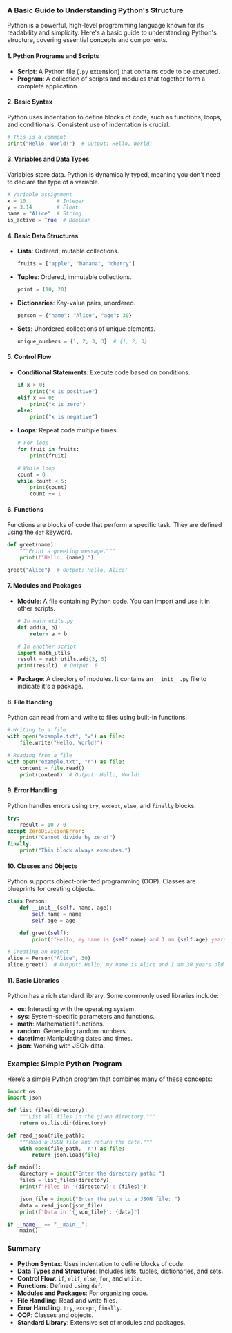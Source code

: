 ### A Basic Guide to Understanding Python's Structure

Python is a powerful, high-level programming language known for its readability and simplicity. Here's a basic guide to understanding Python's structure, covering essential concepts and components.

#### 1. **Python Programs and Scripts**

- **Script**: A Python file (`.py` extension) that contains code to be executed.
- **Program**: A collection of scripts and modules that together form a complete application.

#### 2. **Basic Syntax**

Python uses indentation to define blocks of code, such as functions, loops, and conditionals. Consistent use of indentation is crucial.

```python
# This is a comment
print("Hello, World!")  # Output: Hello, World!
```

#### 3. **Variables and Data Types**

Variables store data. Python is dynamically typed, meaning you don't need to declare the type of a variable.

```python
# Variable assignment
x = 10          # Integer
y = 3.14        # Float
name = "Alice"  # String
is_active = True  # Boolean
```

#### 4. **Basic Data Structures**

- **Lists**: Ordered, mutable collections.
  
  ```python
  fruits = ["apple", "banana", "cherry"]
  ```

- **Tuples**: Ordered, immutable collections.
  
  ```python
  point = (10, 20)
  ```

- **Dictionaries**: Key-value pairs, unordered.
  
  ```python
  person = {"name": "Alice", "age": 30}
  ```

- **Sets**: Unordered collections of unique elements.
  
  ```python
  unique_numbers = {1, 2, 3, 3}  # {1, 2, 3}
  ```

#### 5. **Control Flow**

- **Conditional Statements**: Execute code based on conditions.

  ```python
  if x > 0:
      print("x is positive")
  elif x == 0:
      print("x is zero")
  else:
      print("x is negative")
  ```

- **Loops**: Repeat code multiple times.

  ```python
  # For loop
  for fruit in fruits:
      print(fruit)
  
  # While loop
  count = 0
  while count < 5:
      print(count)
      count += 1
  ```

#### 6. **Functions**

Functions are blocks of code that perform a specific task. They are defined using the `def` keyword.

```python
def greet(name):
    """Print a greeting message."""
    print(f"Hello, {name}!")

greet("Alice")  # Output: Hello, Alice!
```

#### 7. **Modules and Packages**

- **Module**: A file containing Python code. You can import and use it in other scripts.

  ```python
  # In math_utils.py
  def add(a, b):
      return a + b

  # In another script
  import math_utils
  result = math_utils.add(3, 5)
  print(result)  # Output: 8
  ```

- **Package**: A directory of modules. It contains an `__init__.py` file to indicate it's a package.

#### 8. **File Handling**

Python can read from and write to files using built-in functions.

```python
# Writing to a file
with open("example.txt", "w") as file:
    file.write("Hello, World!")

# Reading from a file
with open("example.txt", "r") as file:
    content = file.read()
    print(content)  # Output: Hello, World!
```

#### 9. **Error Handling**

Python handles errors using `try`, `except`, `else`, and `finally` blocks.

```python
try:
    result = 10 / 0
except ZeroDivisionError:
    print("Cannot divide by zero!")
finally:
    print("This block always executes.")
```

#### 10. **Classes and Objects**

Python supports object-oriented programming (OOP). Classes are blueprints for creating objects.

```python
class Person:
    def __init__(self, name, age):
        self.name = name
        self.age = age

    def greet(self):
        print(f"Hello, my name is {self.name} and I am {self.age} years old.")

# Creating an object
alice = Person("Alice", 30)
alice.greet()  # Output: Hello, my name is Alice and I am 30 years old.
```

#### 11. **Basic Libraries**

Python has a rich standard library. Some commonly used libraries include:

- **os**: Interacting with the operating system.
- **sys**: System-specific parameters and functions.
- **math**: Mathematical functions.
- **random**: Generating random numbers.
- **datetime**: Manipulating dates and times.
- **json**: Working with JSON data.

### Example: Simple Python Program

Here’s a simple Python program that combines many of these concepts:

```python
import os
import json

def list_files(directory):
    """List all files in the given directory."""
    return os.listdir(directory)

def read_json(file_path):
    """Read a JSON file and return the data."""
    with open(file_path, 'r') as file:
        return json.load(file)

def main():
    directory = input("Enter the directory path: ")
    files = list_files(directory)
    print(f"Files in '{directory}': {files}")

    json_file = input("Enter the path to a JSON file: ")
    data = read_json(json_file)
    print(f"Data in '{json_file}': {data}")

if __name__ == "__main__":
    main()
```

### Summary

- **Python Syntax**: Uses indentation to define blocks of code.
- **Data Types and Structures**: Includes lists, tuples, dictionaries, and sets.
- **Control Flow**: `if`, `elif`, `else`, `for`, and `while`.
- **Functions**: Defined using `def`.
- **Modules and Packages**: For organizing code.
- **File Handling**: Read and write files.
- **Error Handling**: `try`, `except`, `finally`.
- **OOP**: Classes and objects.
- **Standard Library**: Extensive set of modules and packages.
